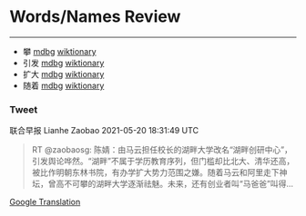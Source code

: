 
# Words/Names Review
___
- 攀 [mdbg](https://www.mdbg.net/chinese/dictionary?page=worddict&wdrst=0&wdqb=攀) [wiktionary](https://en.wiktionary.org/wiki/攀)
- 引发 [mdbg](https://www.mdbg.net/chinese/dictionary?page=worddict&wdrst=0&wdqb=引发) [wiktionary](https://en.wiktionary.org/wiki/引发)
- 扩大 [mdbg](https://www.mdbg.net/chinese/dictionary?page=worddict&wdrst=0&wdqb=扩大) [wiktionary](https://en.wiktionary.org/wiki/扩大)
- 随着 [mdbg](https://www.mdbg.net/chinese/dictionary?page=worddict&wdrst=0&wdqb=随着) [wiktionary](https://en.wiktionary.org/wiki/随着)
### Tweet
联合早报 Lianhe Zaobao 2021-05-20 18:31:49 UTC
> RT @zaobaosg: 陈婧：由马云担任校长的湖畔大学改名“湖畔创研中心”，引发舆论哗然。“湖畔”不属于学历教育序列，但门槛却比北大、清华还高，被比作明朝东林书院，有办学扩大势力范围之嫌。随着马云和阿里走下神坛，曾高不可攀的湖畔大学逐渐祛魅。未来，还有创业者叫“马爸爸”叫得…

[Google Translation](https://translate.google.com/?hi=en&tab=TT&sl=zh-CN&tl=en&op=translate&text=RT+%40zaobaosg%3A+%E9%99%88%E5%A9%A7%EF%BC%9A%E7%94%B1%E9%A9%AC%E4%BA%91%E6%8B%85%E4%BB%BB%E6%A0%A1%E9%95%BF%E7%9A%84%E6%B9%96%E7%95%94%E5%A4%A7%E5%AD%A6%E6%94%B9%E5%90%8D%E2%80%9C%E6%B9%96%E7%95%94%E5%88%9B%E7%A0%94%E4%B8%AD%E5%BF%83%E2%80%9D%EF%BC%8C%E5%BC%95%E5%8F%91%E8%88%86%E8%AE%BA%E5%93%97%E7%84%B6%E3%80%82%E2%80%9C%E6%B9%96%E7%95%94%E2%80%9D%E4%B8%8D%E5%B1%9E%E4%BA%8E%E5%AD%A6%E5%8E%86%E6%95%99%E8%82%B2%E5%BA%8F%E5%88%97%EF%BC%8C%E4%BD%86%E9%97%A8%E6%A7%9B%E5%8D%B4%E6%AF%94%E5%8C%97%E5%A4%A7%E3%80%81%E6%B8%85%E5%8D%8E%E8%BF%98%E9%AB%98%EF%BC%8C%E8%A2%AB%E6%AF%94%E4%BD%9C%E6%98%8E%E6%9C%9D%E4%B8%9C%E6%9E%97%E4%B9%A6%E9%99%A2%EF%BC%8C%E6%9C%89%E5%8A%9E%E5%AD%A6%E6%89%A9%E5%A4%A7%E5%8A%BF%E5%8A%9B%E8%8C%83%E5%9B%B4%E4%B9%8B%E5%AB%8C%E3%80%82%E9%9A%8F%E7%9D%80%E9%A9%AC%E4%BA%91%E5%92%8C%E9%98%BF%E9%87%8C%E8%B5%B0%E4%B8%8B%E7%A5%9E%E5%9D%9B%EF%BC%8C%E6%9B%BE%E9%AB%98%E4%B8%8D%E5%8F%AF%E6%94%80%E7%9A%84%E6%B9%96%E7%95%94%E5%A4%A7%E5%AD%A6%E9%80%90%E6%B8%90%E7%A5%9B%E9%AD%85%E3%80%82%E6%9C%AA%E6%9D%A5%EF%BC%8C%E8%BF%98%E6%9C%89%E5%88%9B%E4%B8%9A%E8%80%85%E5%8F%AB%E2%80%9C%E9%A9%AC%E7%88%B8%E7%88%B8%E2%80%9D%E5%8F%AB%E5%BE%97%E2%80%A6)
